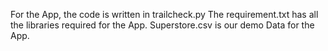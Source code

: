 For the App, the code is written in trailcheck.py
The requirement.txt has all the libraries required for the App.
Superstore.csv is our demo Data for the App.
